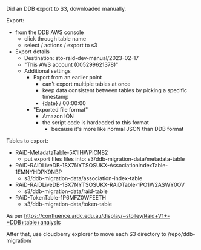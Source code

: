 Did an DDB export to S3, downloaded manually.

Export:
* from the DDB AWS console
  * click through table name
  * select / actions / export to s3
* Export details
  * Destination: sto-raid-dev-manual/2023-02-17
  * "This AWS account (005299621378)"
  * Additional settings
    * Export from an earlier point
      * can't export multiple tables at once
      * keep data consistent between tables by picking a specific timestamp
      * {date} / 00:00:00 
    * "Exported file format"
      * Amazon ION 
      * the script code is hardcoded to this format
        * because it's more like normal JSON than DDB format 

Tables to export:
* RAiD-MetadataTable-5X1IHWPICN82
  * put export files files into: s3/ddb-migration-data/metadata-table 
* RAiD-RAiDLiveDB-1SX7NYTSOSUKX-AssociationIndexTable-1EMNYHDPK9NBP
  * s3/ddb-migration-data/association-index-table
* RAiD-RAiDLiveDB-1SX7NYTSOSUKX-RAiDTable-1PO1W2ASWY0OV
  * s3/ddb-migration-data/raid-table
* RAiD-TokenTable-1P6MFZ0WFEETH
  * s3/ddb-migration-data/token-table

As per https://confluence.ardc.edu.au/display/~stolley/Raid+V1+-+DDB+table+analysis

After that, use cloudberry explorer to move each S3 directory to 
/repo/ddb-migration/<table name>